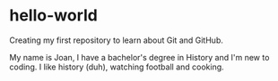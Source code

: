 # hello-world
Creating my first repository to learn about Git and GitHub.

My name is Joan, I have a bachelor's degree in History and I'm new to coding.
I like history (duh), watching football and cooking.

